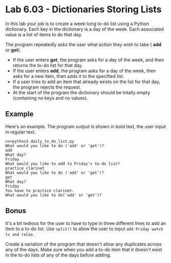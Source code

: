 # Lab 6.03 - Dictionaries Storing Lists

In this lab your job is to create a week-long to-do list using a
Python dictionary. Each key in the dictionary is a day of the
week. Each associated value is a list of items to do that day.

The program repeatedly asks the user
what action they wish to take ( **add** or **get**).

* If the user enters **get**, the program asks for a day of the week, and then returns the to-do list for that day.
* If the user enters **add**, the program asks for a day of the week, then asks for  a new item, then adds it to the specified list.
* If a user tries to add an item that already exists on the list for that day, the program rejects the request.
* At the start of the program the dictionary should be totally empty (containing no keys and no values).

## Example

Here's an example. The program output is shown in bold text, the user
input in regular text.

```
>>>python3 daily_to_do_list.py
What would you like to do ('add' or 'get')?
add
What day?
Friday
What would you like to add to Friday's to-do list?
practice clarinet
What would you like to do ('add' or 'get')?
get
What day?
Friday
You have to practice clarinet.
What would you like to do('add' or 'get')?
```

## Bonus

It's a bit tedious for the user to have to type in three different lines to add an item to a to-do list. Use `split()` to allow the user
to input `add Friday watch tv and relax`.

Create a variation of the program that doesn't allow any duplicates across any of the days. Make sure when you add a to-do item that
it doesn't exist in the to-do lists of any of the days before adding.